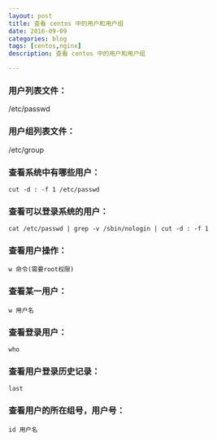 ```yaml
---
layout: post
title: 查看 centos 中的用户和用户组
date: 2016-09-09
categories: blog
tags: [centos,nginx]
description: 查看 centos 中的用户和用户组

---
```


### 用户列表文件：

/etc/passwd

### 用户组列表文件：

/etc/group

### 查看系统中有哪些用户：

`cut -d : -f 1 /etc/passwd`

### 查看可以登录系统的用户：

`cat /etc/passwd | grep -v /sbin/nologin | cut -d : -f 1`

### 查看用户操作：

`w 命令(需要root权限)`

### 查看某一用户：

`w 用户名`

### 查看登录用户：

`who`

### 查看用户登录历史记录：

`last`

### 查看用户的所在组号，用户号：

`id 用户名`